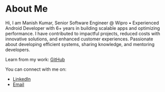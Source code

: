 # About Me

Hi, I am Manish Kumar, Senior Software Engineer @ Wipro • Experienced Android Developer with 6+ years in building scalable apps and optimizing performance. I have contributed to impactful projects, reduced costs with innovative solutions, and enhanced customer experiences. Passionate about developing efficient systems, sharing knowledge, and mentoring developers.

Learn from my work: [GitHub](https://github.com/maniishkr)

You can connect with me on:  
- [LinkedIn](https://www.linkedin.com/in/manish-kumar-7a5493129/)  
- [Email](mailto:manishuitburdwan@gmail.com)
